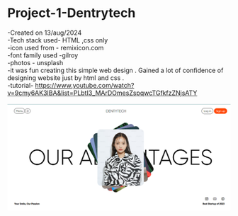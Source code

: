 # Project-1-Dentrytech
-Created on 13/aug/2024 <br>
-Tech stack used- HTML ,css only <br>
-icon used from - remixicon.com<br>
-font family used -gilroy<br>
-photos - unsplash<br>
-it was fun creating this simple web design . Gained a lot of confidence of designing website just by html and css .<br>
-tutorial- https://www.youtube.com/watch?v=9cmy6AK3IBA&list=PLbtI3_MArDOmesZspqwcTGfkfzZNjsATY<br><br>
<img src="webdesign1.png" />
